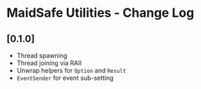 # MaidSafe Utilities - Change Log

## [0.1.0]
- Thread spawning
- Thread joining via RAII
- Unwrap helpers for `Option` and `Result`
- `EventSender` for event sub-setting
